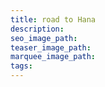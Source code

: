 ```yaml
---
title: road to Hana
description:
seo_image_path:
teaser_image_path:
marquee_image_path:
tags:
---
```

